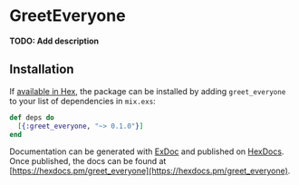 # GreetEveryone

**TODO: Add description**

## Installation

If [available in Hex](https://hex.pm/docs/publish), the package can be installed
by adding `greet_everyone` to your list of dependencies in `mix.exs`:

```elixir
def deps do
  [{:greet_everyone, "~> 0.1.0"}]
end
```

Documentation can be generated with [ExDoc](https://github.com/elixir-lang/ex_doc)
and published on [HexDocs](https://hexdocs.pm). Once published, the docs can
be found at [https://hexdocs.pm/greet_everyone](https://hexdocs.pm/greet_everyone).


